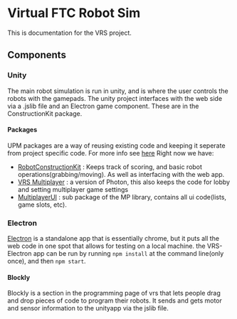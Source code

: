 # Virtual FTC Robot Sim

This is documentation for the VRS project. 

## Components

### Unity
The main robot simulation is run in unity, and is where the user controls the robots with the gamepads. The unity project interfaces with the web side via a .jslib file and an Electron game component. These are in the ConstructionKit package.

#### Packages
UPM packages are a way of reusing existing code and keeping it seperate from project specific code. For more info see [here](https://github.com/Virtual-FTC/FTCSimDocumentation/blob/main/RepoAuthentication.md)
Right now we have:
- [RobotConstructionKit](https://github.com/Virtual-FTC/UPM-RobotConstructorKit) : Keeps track of scoring, and basic robot operations(grabbing/moving). As well as interfacing with the web app.
- [VRS Multiplayer](https://github.com/Virtual-FTC/UPM-VRSMultiplayer) : a version of Photon, this also keeps the code for lobby and setting multiplayer game settings
- [MultiplayerUI](https://github.com/Virtual-FTC/UPM-UI) : sub package of the MP library, contains all ui code(lists, game slots, etc).

### Electron
[Electron](https://www.electronjs.org/) is a standalone app that is essentially chrome, but it puts all the web code in one spot that allows for testing on a local machine. the VRS-Electron app can be run by running ```npm install``` at the command line(only once), and then ```npm start```.

#### Blockly
Blockly is a section in the programming page of vrs that lets people drag and drop pieces of code to program their robots. It sends and gets motor and sensor information to the unityapp via the jslib file.
